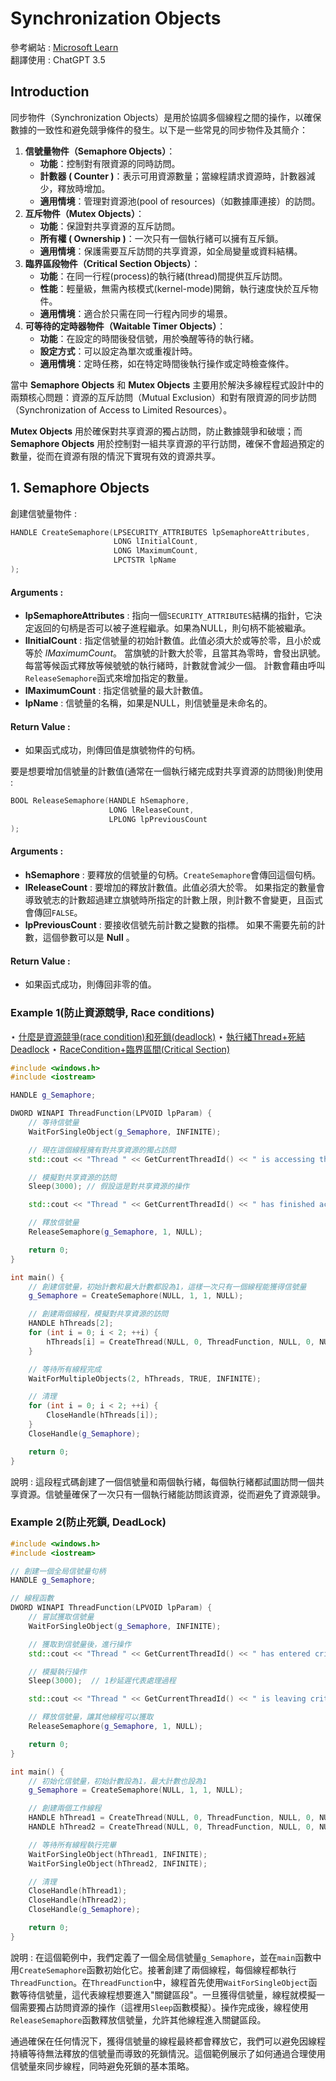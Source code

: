 # Synchronization Objects

參考網站 : [Microsoft Learn](https://learn.microsoft.com/en-us/windows/win32/sync/synchronization-objects)  
翻譯使用 : ChatGPT 3.5

## Introduction

同步物件（Synchronization Objects）是用於協調多個線程之間的操作，以確保數據的一致性和避免競爭條件的發生。以下是一些常見的同步物件及其簡介：

1. **信號量物件（Semaphore Objects）**：
   - **功能**：控制對有限資源的同時訪問。
   - **計數器 ( Counter )**：表示可用資源數量；當線程請求資源時，計數器減少，釋放時增加。
   - **適用情境**：管理對資源池(pool of resources)（如數據庫連接）的訪問。
2. **互斥物件（Mutex Objects）**：
   - **功能**：保證對共享資源的互斥訪問。
   - **所有權 ( Ownership )**：一次只有一個執行緒可以擁有互斥鎖。
   - **適用情境**：保護需要互斥訪問的共享資源，如全局變量或資料結構。
3. **臨界區段物件（Critical Section Objects）**：
   - **功能**：在同一行程(process)的執行緒(thread)間提供互斥訪問。
   - **性能**：輕量級，無需內核模式(kernel-mode)開銷，執行速度快於互斥物件。
   - **適用情境**：適合於只需在同一行程內同步的場景。
4. **可等待的定時器物件（Waitable Timer Objects）**：
   - **功能**：在設定的時間後發信號，用於喚醒等待的執行緒。
   - **設定方式**：可以設定為單次或重複計時。
   - **適用情境**：定時任務，如在特定時間後執行操作或定時檢查條件。



當中 **Semaphore Objects** 和 **Mutex Objects** 主要用於解決多線程程式設計中的兩類核心問題：資源的互斥訪問（Mutual Exclusion）和對有限資源的同步訪問（Synchronization of Access to Limited Resources）。

**Mutex Objects** 用於確保對共享資源的獨占訪問，防止數據競爭和破壞；而 **Semaphore Objects** 用於控制對一組共享資源的平行訪問，確保不會超過預定的數量，從而在資源有限的情況下實現有效的資源共享。

## 1. Semaphore Objects

創建信號量物件 : 

```c++
HANDLE CreateSemaphore(LPSECURITY_ATTRIBUTES lpSemaphoreAttributes,
                       LONG lInitialCount,
                       LONG lMaximumCount,
                       LPCTSTR lpName
);
```

#### Arguments : 

- **lpSemaphoreAttributes** : 指向一個`SECURITY_ATTRIBUTES`結構的指針，它決定返回的句柄是否可以被子進程繼承。如果為NULL，則句柄不能被繼承。
- **lInitialCount** : 指定信號量的初始計數值。此值必須大於或等於零，且小於或等於 *lMaximumCount*。 當旗號的計數大於零，且當其為零時，會發出訊號。 每當等候函式釋放等候號號的執行緒時，計數就會減少一個。 計數會藉由呼叫`ReleaseSemaphore`函式來增加指定的數量。
- **lMaximumCount** : 指定信號量的最大計數值。
- **lpName** : 信號量的名稱，如果是NULL，則信號量是未命名的。

#### Return Value :

- 如果函式成功，則傳回值是旗號物件的句柄。

要是想要增加信號量的計數值(通常在一個執行緒完成對共享資源的訪問後)則使用 : 

```c++
BOOL ReleaseSemaphore(HANDLE hSemaphore,
                      LONG lReleaseCount,
                      LPLONG lpPreviousCount
);
```

#### Arguments : 

- **hSemaphore** : 要釋放的信號量的句柄。`CreateSemaphore`會傳回這個句柄。
- **lReleaseCount** : 要增加的釋放計數值。此值必須大於零。 如果指定的數量會導致號志的計數超過建立旗號時所指定的計數上限，則計數不會變更，且函式會傳回`FALSE`。
- **lpPreviousCount** : 要接收信號先前計數之變數的指標。 如果不需要先前的計數，這個參數可以是 **Null** 。

#### Return Value :

- 如果函式成功，則傳回非零的值。

### Example 1(防止資源競爭, Race conditions)

$\star$ [什麼是資源競爭(race condition)和死鎖(deadlock)](https://cloudxlab.com/blog/race-condition-and-deadlock/)
$\star$ [執行緒Thread+死結Deadlock](https://ithelp.ithome.com.tw/articles/10309156?sc=rss.iron)
$\star$ [RaceCondition+臨界區間(Critical Section)](https://ithelp.ithome.com.tw/articles/10309334)

```c++
#include <windows.h>
#include <iostream>

HANDLE g_Semaphore;

DWORD WINAPI ThreadFunction(LPVOID lpParam) {
    // 等待信號量
    WaitForSingleObject(g_Semaphore, INFINITE);

    // 現在這個線程擁有對共享資源的獨占訪問
    std::cout << "Thread " << GetCurrentThreadId() << " is accessing the shared resource." << std::endl;

    // 模擬對共享資源的訪問
    Sleep(3000); // 假設這是對共享資源的操作

    std::cout << "Thread " << GetCurrentThreadId() << " has finished accessing the shared resource." << std::endl;

    // 釋放信號量
    ReleaseSemaphore(g_Semaphore, 1, NULL);

    return 0;
}

int main() {
    // 創建信號量，初始計數和最大計數都設為1，這樣一次只有一個線程能獲得信號量
    g_Semaphore = CreateSemaphore(NULL, 1, 1, NULL);

    // 創建兩個線程，模擬對共享資源的訪問
    HANDLE hThreads[2];
    for (int i = 0; i < 2; ++i) {
        hThreads[i] = CreateThread(NULL, 0, ThreadFunction, NULL, 0, NULL);
    }

    // 等待所有線程完成
    WaitForMultipleObjects(2, hThreads, TRUE, INFINITE);

    // 清理
    for (int i = 0; i < 2; ++i) {
        CloseHandle(hThreads[i]);
    }
    CloseHandle(g_Semaphore);

    return 0;
}

```

說明 : 
這段程式碼創建了一個信號量和兩個執行緒，每個執行緒都試圖訪問一個共享資源。信號量確保了一次只有一個執行緒能訪問該資源，從而避免了資源競爭。

### Example 2(防止死鎖, DeadLock)

```c++
#include <windows.h>
#include <iostream>

// 創建一個全局信號量句柄
HANDLE g_Semaphore;

// 線程函數
DWORD WINAPI ThreadFunction(LPVOID lpParam) {
    // 嘗試獲取信號量
    WaitForSingleObject(g_Semaphore, INFINITE);

    // 獲取到信號量後，進行操作
    std::cout << "Thread " << GetCurrentThreadId() << " has entered critical section." << std::endl;

    // 模擬執行操作
    Sleep(3000);  // 1秒延遲代表處理過程

    std::cout << "Thread " << GetCurrentThreadId() << " is leaving critical section." << std::endl;

    // 釋放信號量，讓其他線程可以獲取
    ReleaseSemaphore(g_Semaphore, 1, NULL);

    return 0;
}

int main() {
    // 初始化信號量，初始計數設為1，最大計數也設為1
    g_Semaphore = CreateSemaphore(NULL, 1, 1, NULL);

    // 創建兩個工作線程
    HANDLE hThread1 = CreateThread(NULL, 0, ThreadFunction, NULL, 0, NULL);
    HANDLE hThread2 = CreateThread(NULL, 0, ThreadFunction, NULL, 0, NULL);

    // 等待所有線程執行完畢
    WaitForSingleObject(hThread1, INFINITE);
    WaitForSingleObject(hThread2, INFINITE);

    // 清理
    CloseHandle(hThread1);
    CloseHandle(hThread2);
    CloseHandle(g_Semaphore);

    return 0;
}

```

說明 : 
在這個範例中，我們定義了一個全局信號量`g_Semaphore`，並在`main`函數中用`CreateSemaphore`函數初始化它。接著創建了兩個線程，每個線程都執行`ThreadFunction`。在`ThreadFunction`中，線程首先使用`WaitForSingleObject`函數等待信號量，這代表線程想要進入"關鍵區段"。一旦獲得信號量，線程就模擬一個需要獨占訪問資源的操作（這裡用`Sleep`函數模擬）。操作完成後，線程使用`ReleaseSemaphore`函數釋放信號量，允許其他線程進入關鍵區段。

通過確保在任何情況下，獲得信號量的線程最終都會釋放它，我們可以避免因線程持續等待無法釋放的信號量而導致的死鎖情況。這個範例展示了如何通過合理使用信號量來同步線程，同時避免死鎖的基本策略。

